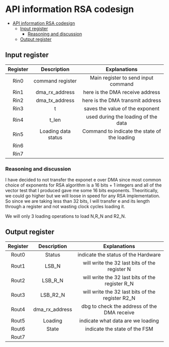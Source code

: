 # API information RSA codesign


- [API information RSA codesign](#api-information-rsa-codesign)
  - [Input register](#input-register)
    - [Reasoning and discussion](#reasoning-and-discussion)
  - [Output register](#output-register)


## Input register

| Register |     Description     |                 Explanations                 |
| :------: | :-----------------: | :------------------------------------------: |
|   Rin0   |  command register   |     Main register to send input command      |
|   Rin1   |   dma_rx_address    |       here is the DMA receive address        |
|   Rin2   |   dma_tx_address    |       here is the DMA transmit address       |
|   Rin3   |          t          |       saves the value of the exponent        |
|   Rin4   |        t_len        |     used during the loading of the data      |
|   Rin5   | Loading data status | Command to indicate the state of the loading |
|   Rin6   |                     |                                              |
|   Rin7   |                     |                                              |

### Reasoning and discussion

I have decided to not transfer the exponet e over DMA since most common choice of exponents for RSA algorithm is a 16 bits + 1 integers and all of the vector test that I produced gave me some 16 bits exponents. 
Theoritically, we could go higher but we will loose in speed for any RSA implementation. So since we are taking less than 32 bits, I will transfer e and its length through a register and not wasting clock cycles loading it.

We will only 3 loading operations to load N,R_N and R2_N.

## Output register

| Register |  Description   |                   Explanations                   |
| :------: | :------------: | :----------------------------------------------: |
|  Rout0   |     Status     |       indicate the status of the Hardware        |
|  Rout1   |     LSB_N      |  will write the 32 last bits of the register N   |
|  Rout2   |    LSB_R_N     | will write the 32 last bits of the register R_N  |
|  Rout3   |    LSB_R2_N    | will write the 32 last bits of the register R2_N |
|  Rout4   | dma_rx_address |   dbg to check the address of the DMA receive    |
|  Rout5   |    Loading     |        indicate what data are we loading         |
|  Rout6   |     State      |          indicate the state of the FSM           |
|  Rout7   |                |                                                  |